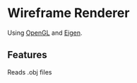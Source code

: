 # Wireframe Renderer
Using [OpenGL](https://www.opengl.org) and [Eigen](https://eigen.tuxfamily.org/index.php?title=Main_Page).

## Features
Reads .obj files
